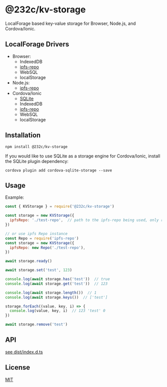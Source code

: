 
# @232c/kv-storage

LocalForage based key-value storage for Browser, Node.js, and Cordova/Ionic.

## LocalForage Drivers

* Browser: 
  * IndexedDB
  * [ipfs-repo](src/localforage-driver-ipfs-repo.ts)
  * WebSQL
  * localStorage
* Node.js:
  * [ipfs-repo](src/localforage-driver-ipfs-repo.ts)
* Cordova/Ionic
  * [SQLite](https://github.com/thgreasi/localForage-cordovaSQLiteDriver)
  * IndexedDB
  * [ipfs-repo](src/localforage-driver-ipfs-repo.ts)
  * WebSQL
  * localStorage

## Installation

```
npm install @232c/kv-storage
```

If you would like to use SQLite as a storage engine for Cordova/Ionic, install the SQLite plugin dependency:

```
cordova plugin add cordova-sqlite-storage --save
```

## Usage

Example:

```js
const { KVStorage } = require('@232c/kv-storage')

const storage = new KVStorage({
  ipfsRepo: './test-repo',  // path to the ipfs-repo being used, only required when using ipfs-repo localForage driver
})

// or use ipfs Repo instance
const Repo = require('ipfs-repo')
const storage = new KVStorage({
  ipfsRepo: new Repo('./test-repo'),
})

await storage.ready()

await storage.set('test', 123)

console.log(await storage.has('test'))  // true
console.log(await storage.get('test'))  // 123

console.log(await storage.length())  // 1
console.log(await storage.keys())  // ['test']

storage.forEach((value, key, i) => {
  console.log(value, key, i)  // 123 'test' 0
})

await storage.remove('test')
```

## API

[see dist/index.d.ts](https://cdn.jsdelivr.net/npm/@232c/kv-storage/dist/index.d.ts)

## License

[MIT](./LICENSE)
